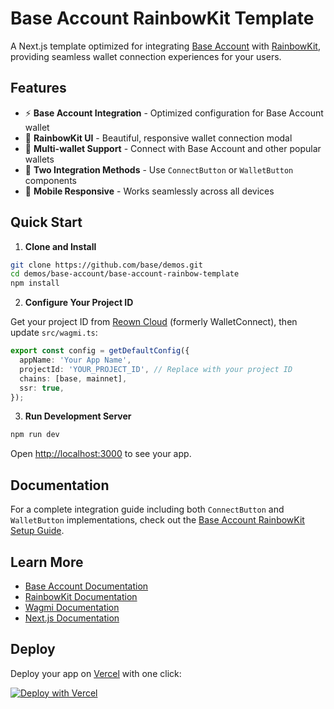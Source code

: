 # Base Account RainbowKit Template

A Next.js template optimized for integrating [Base Account](https://www.base.org/build/base-account) with [RainbowKit](https://www.rainbowkit.com/), providing seamless wallet connection experiences for your users.

## Features

- ⚡️ **Base Account Integration** - Optimized configuration for Base Account wallet
- 🌈 **RainbowKit UI** - Beautiful, responsive wallet connection modal
- 🔗 **Multi-wallet Support** - Connect with Base Account and other popular wallets
- 🎨 **Two Integration Methods** - Use `ConnectButton` or `WalletButton` components
- 📱 **Mobile Responsive** - Works seamlessly across all devices

## Quick Start

1. **Clone and Install**

```bash
git clone https://github.com/base/demos.git
cd demos/base-account/base-account-rainbow-template
npm install
```

2. **Configure Your Project ID**

Get your project ID from [Reown Cloud](https://dashboard.reown.com/) (formerly WalletConnect), then update `src/wagmi.ts`:

```typescript
export const config = getDefaultConfig({
  appName: 'Your App Name',
  projectId: 'YOUR_PROJECT_ID', // Replace with your project ID
  chains: [base, mainnet],
  ssr: true,
});
```

3. **Run Development Server**

```bash
npm run dev
```

Open [http://localhost:3000](http://localhost:3000) to see your app.

## Documentation

For a complete integration guide including both `ConnectButton` and `WalletButton` implementations, check out the [Base Account RainbowKit Setup Guide](https://github.com/base/demos/tree/master/base-account/base-account-rainbow-template/GUIDE.md).

## Learn More

- [Base Account Documentation](https://docs.base.org/base-account)
- [RainbowKit Documentation](https://www.rainbowkit.com/docs/introduction)
- [Wagmi Documentation](https://wagmi.sh/)
- [Next.js Documentation](https://nextjs.org/docs)

## Deploy

Deploy your app on [Vercel](https://vercel.com/new) with one click:

[![Deploy with Vercel](https://vercel.com/button)](https://vercel.com/new/clone?repository-url=https://github.com/base/demos/tree/master/base-account/base-account-rainbow-template)
